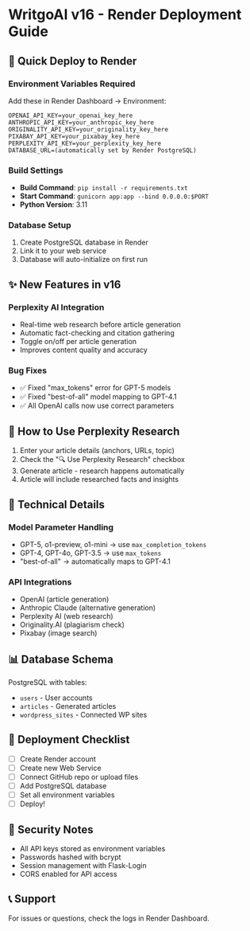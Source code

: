 # WritgoAI v16 - Render Deployment Guide

## 🚀 Quick Deploy to Render

### Environment Variables Required

Add these in Render Dashboard → Environment:

```
OPENAI_API_KEY=your_openai_key_here
ANTHROPIC_API_KEY=your_anthropic_key_here
ORIGINALITY_API_KEY=your_originality_key_here
PIXABAY_API_KEY=your_pixabay_key_here
PERPLEXITY_API_KEY=your_perplexity_key_here
DATABASE_URL=(automatically set by Render PostgreSQL)
```

### Build Settings

- **Build Command**: `pip install -r requirements.txt`
- **Start Command**: `gunicorn app:app --bind 0.0.0.0:$PORT`
- **Python Version**: 3.11

### Database Setup

1. Create PostgreSQL database in Render
2. Link it to your web service
3. Database will auto-initialize on first run

## ✨ New Features in v16

### Perplexity AI Integration
- Real-time web research before article generation
- Automatic fact-checking and citation gathering
- Toggle on/off per article generation
- Improves content quality and accuracy

### Bug Fixes
- ✅ Fixed "max_tokens" error for GPT-5 models
- ✅ Fixed "best-of-all" model mapping to GPT-4.1
- ✅ All OpenAI calls now use correct parameters

## 📝 How to Use Perplexity Research

1. Enter your article details (anchors, URLs, topic)
2. Check the "🔍 Use Perplexity Research" checkbox
3. Generate article - research happens automatically
4. Article will include researched facts and insights

## 🔧 Technical Details

### Model Parameter Handling
- GPT-5, o1-preview, o1-mini → use `max_completion_tokens`
- GPT-4, GPT-4o, GPT-3.5 → use `max_tokens`
- "best-of-all" → automatically maps to GPT-4.1

### API Integrations
- OpenAI (article generation)
- Anthropic Claude (alternative generation)
- Perplexity AI (web research)
- Originality.AI (plagiarism check)
- Pixabay (image search)

## 📊 Database Schema

PostgreSQL with tables:
- `users` - User accounts
- `articles` - Generated articles
- `wordpress_sites` - Connected WP sites

## 🎯 Deployment Checklist

- [ ] Create Render account
- [ ] Create new Web Service
- [ ] Connect GitHub repo or upload files
- [ ] Add PostgreSQL database
- [ ] Set all environment variables
- [ ] Deploy!

## 🔐 Security Notes

- All API keys stored as environment variables
- Passwords hashed with bcrypt
- Session management with Flask-Login
- CORS enabled for API access

## 📞 Support

For issues or questions, check the logs in Render Dashboard.
